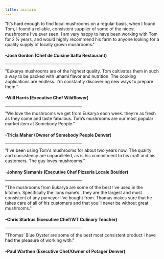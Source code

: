 ```yaml
---
title: acclaim
---
```

    
<section>
<p>
    "It’s hard enough to find local mushrooms on a regular basis, when I found Tom, I found a
reliable, consistent supplier of some of the nicest mushrooms I’ve ever seen.  I am very happy
to have been working with Tom for 2 ½ years, and would highly recommend his farm to anyone
looking for a quality supply of locally grown mushrooms."
</p>
<h4>
    -Josh Gordon (Chef de Cuisine Safta Restaurant)
</h4>
<hr style="width:50%;text-align:left;margin-left:0">

<p>
"Eukarya mushrooms are of the highest quality. Tom cultivates them in such a way to be packed with umami flavor and nutrition. The cooking applications are endless. I'm constantly discovering new ways to prepare them."
</p>
<h4>
    -Will Harris (Executive Chef Wildflower) 
</h4>
<hr style="width:50%;text-align:left;margin-left:0">

<p>
    "We love the mushrooms we get from Eukarya each week. they’re as fresh as they come and taste fabulous. Tom’s mushrooms are our most popular market item at Somebody People."
</p>
<h4>
-Tricia Maher (Owner of Somebody People Denver)
</h4>
<hr style="width:50%;text-align:left;margin-left:0">

<p>
    "I've been using Tom's mushrooms for about two years now. The quality and consistency are unparalleled, as is his commitment to his craft and his customers. The guy loves mushrooms."
</p>
<h4>
    -Johnny Sismanis (Executive Chef Pizzeria Locale Boulder)
</h4>
<hr style="width:50%;text-align:left;margin-left:0">

<p>
    "The mushrooms from Eukarya are some of the best I’ve used in the kitchen. Specifically the lions mane’s , they are the largest and most consistent of any purveyor I’ve bought from. Thomas makes sure that he takes care of all of his customers and that you’ll never be without great mushrooms."
</p>
<h4>
    -Chris Starkus (Executive Chef/WT Culinary Teacher)
</h4>
<hr style="width:50%;text-align:left;margin-left:0">

<p>
    "Thomas’ Blue Oyster are some of the best most consistent product I have had the pleasure of working with."
</p>
<h4>
    -Paul Warthen (Executive Chef/Owner of Potager Denver)
</h4>

</section>
    
